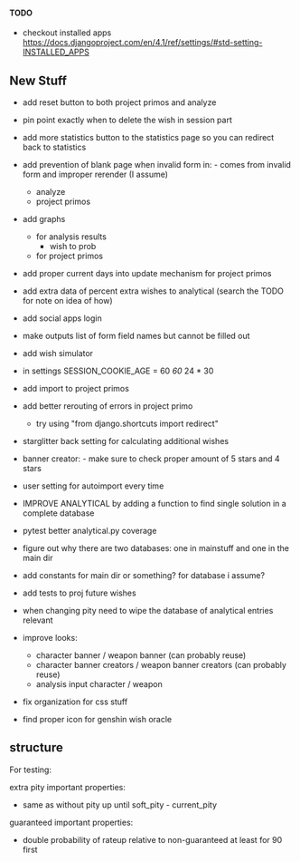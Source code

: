 #### TODO

- checkout installed apps <https://docs.djangoproject.com/en/4.1/ref/settings/#std-setting-INSTALLED_APPS>

## New Stuff

- add reset button to both project primos and analyze
- pin point exactly when to delete the wish in session part
- add more statistics button to the statistics page so you can redirect back to statistics
- add prevention of blank page when invalid form in: - comes from invalid form and improper rerender (I assume)
  - analyze
  - project primos
- add graphs
  - for analysis results
    - wish to prob
  - for project primos
- add proper current days into update mechanism for project primos
- add extra data of percent extra wishes to analytical (search the TODO for note on idea of how)
- add social apps login
- make outputs list of form field names but cannot be filled out
- add wish simulator

- in settings SESSION_COOKIE_AGE = 60 *60* 24 * 30
- add import to project primos

- add better rerouting of errors in project primo
  - try using "from django.shortcuts import redirect"

- starglitter back setting for calculating additional wishes
- banner creator: - make sure to check proper amount of 5 stars and 4 stars
- user setting for autoimport every time

- IMPROVE ANALYTICAL by adding a function to find single solution in a complete database
- pytest better analytical.py coverage
- figure out why there are two databases: one in mainstuff and one in the main dir
- add constants for main dir or something? for database i assume?
- add tests to proj future wishes
- when changing pity need to wipe the database of analytical entries relevant

- improve looks:
  - character banner / weapon banner (can probably reuse)
  - character banner creators / weapon banner creators (can probably reuse)
  - analysis input character / weapon
- fix organization for css stuff
- find proper icon for genshin wish oracle

## structure

For testing:

extra pity important properties:

- same as without pity up until soft_pity - current_pity

guaranteed important properties:

- double probability of rateup relative to non-guaranteed at least for 90 first
